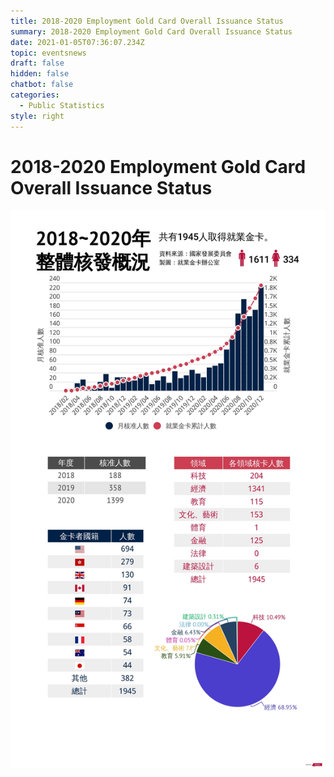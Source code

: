 ```yaml
---
title: 2018-2020 Employment Gold Card Overall Issuance Status
summary: 2018-2020 Employment Gold Card Overall Issuance Status
date: 2021-01-05T07:36:07.234Z
topic: eventsnews
draft: false
hidden: false
chatbot: false
categories:
  - Public Statistics
style: right
---
```

# 2018-2020 Employment Gold Card Overall Issuance Status

![2018-2020 Employment Gold Card Overall Issuance Status](/cms-uploads/2018-2020-employment-gold-card-overall-issuance-status.jpg)
